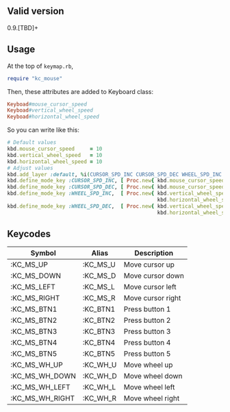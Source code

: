 ## Valid version

0.9.[TBD]+

## Usage

At the top of `keymap.rb`,

```ruby
require "kc_mouse"
```

Then, these attributes are added to Keyboard class:

```ruby
Keyboad#mouse_cursor_speed
Keyboad#vertical_wheel_speed
Keyboad#horizontal_wheel_speed
```

So you can write like this:

```ruby
# Default values
kbd.mouse_cursor_speed     = 10
kbd.vertical_wheel_speed   = 10
kbd.horizontal_wheel_speed = 10
# Adjust values
kbd.add_layer :default, %i(CURSOR_SPD_INC CURSOR_SPD_DEC WHEEL_SPD_INC WHEEL_SPD_DEC)
kbd.define_mode_key :CURSOR_SPD_INC, [ Proc.new{ kbd.mouse_cursor_speed     += 5 }, nil, 200, nil ]
kbd.define_mode_key :CURSOR_SPD_DEC, [ Proc.new{ kbd.mouse_cursor_speed     -= 5 }, nil, 200, nil ]
kbd.define_mode_key :WHEEL_SPD_INC,  [ Proc.new{ kbd.vertical_wheel_speed   += 5
                                                 kbd.horizontal_wheel_speed += 5 }, nil, 200, nil ]
kbd.define_mode_key :WHEEL_SPD_DEC,  [ Proc.new{ kbd.vertical_wheel_speed   -= 5
                                                 kbd.horizontal_wheel_speed -= 5 }, nil, 200, nil ]
```

## Keycodes

| Symbol | Alias | Description |
|----|----|----|
| :KC_MS_UP | :KC_MS_U | Move cursor up |
| :KC_MS_DOWN | :KC_MS_D | Move cursor down |
| :KC_MS_LEFT | :KC_MS_L | Move cursor left |
| :KC_MS_RIGHT | :KC_MS_R | Move cursor right |
| :KC_MS_BTN1 | :KC_BTN1 | Press button 1 |
| :KC_MS_BTN2 | :KC_BTN2 | Press button 2 |
| :KC_MS_BTN3 | :KC_BTN3 | Press button 3 |
| :KC_MS_BTN4 | :KC_BTN4 | Press button 4 |
| :KC_MS_BTN5 | :KC_BTN5 | Press button 5 |
| :KC_MS_WH_UP | :KC_WH_U | Move wheel up |
| :KC_MS_WH_DOWN | :KC_WH_D | Move wheel down |
| :KC_MS_WH_LEFT | :KC_WH_L | Move wheel left |
| :KC_MS_WH_RIGHT | :KC_WH_R | Move wheel right |

